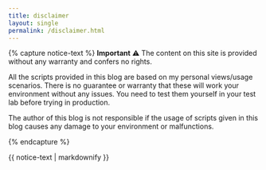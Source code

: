 ```yaml
---
title: disclaimer
layout: single
permalink: /disclaimer.html
---
```


{% capture notice-text %}
**Important** ⚠️ The content on this site is provided without any warranty and confers no rights.

All the scripts provided in this blog are based on my personal views/usage scenarios. There is no guarantee or warranty that these will work your environment without any issues. You need to test them yourself in your test lab before trying in production.

The author of this blog is not responsible if the usage of scripts given in this blog causes any damage to your environment or malfunctions.

{% endcapture %}

<div class="notice--warning">
  {{ notice-text | markdownify }}
</div>
